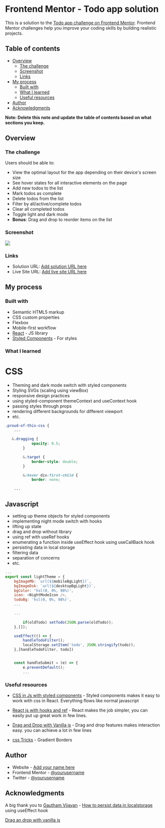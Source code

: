 # Frontend Mentor - Todo app solution

This is a solution to the [Todo app challenge on Frontend Mentor](https://www.frontendmentor.io/challenges/todo-app-Su1_KokOW). Frontend Mentor challenges help you improve your coding skills by building realistic projects. 

## Table of contents

- [Overview](#overview)
  - [The challenge](#the-challenge)
  - [Screenshot](#screenshot)
  - [Links](#links)
- [My process](#my-process)
  - [Built with](#built-with)
  - [What I learned](#what-i-learned)
  - [Useful resources](#useful-resources)
- [Author](#author)
- [Acknowledgments](#acknowledgments)

**Note: Delete this note and update the table of contents based on what sections you keep.**

## Overview

### The challenge

Users should be able to:

- View the optimal layout for the app depending on their device's screen size
- See hover states for all interactive elements on the page
- Add new todos to the list
- Mark todos as complete
- Delete todos from the list
- Filter by all/active/complete todos
- Clear all completed todos
- Toggle light and dark mode
- **Bonus**: Drag and drop to reorder items on the list

### Screenshot

![](./screenshot.jpg)

### Links

- Solution URL: [Add solution URL here](https://your-solution-url.com)
- Live Site URL: [Add live site URL here](https://your-live-site-url.com)

## My process

### Built with

- Semantic HTML5 markup
- CSS custom properties
- Flexbox
- Mobile-first workflow
- [React](https://reactjs.org/) - JS library
- [Styled Components](https://styled-components.com/) - For styles

### What I learned

# CSS
- Theming and dark mode switch with styled components
- Styling SVGs (scaling using viewBox)
- responsive design practices
- using styled-component themeContext and useContext hook
- passing styles through props
- rendering different backgrounds for different viewport
- etc.


```css
.proud-of-this-css {
    ...

   &.dragging {
            opacity: 0.5;
        }

        &.target {
            border-style: double;
        }

        &:hover div:first-child {
            border: none;

    ...

```
## Javascript
- setting up theme objects for styled components
- implementing night mode switch with hooks
- lifting up state
- drag and drop without library
- using ref with useRef hooks
- enumerating a function inside useEffect hook using useCallBack hook
- persisting data in local storage
- filtering data
- separation of concerns
- etc.

```js
...
export const lightTheme = {
    bgImageMb: `url(${mobileBgLight})`,
    bgImageDsk: `url(${desktopBgLight})`,
    bgColor: 'hsl(0, 0%, 98%)',
    icon: <NightModeIcon />,
    todoBg: 'hsl(0, 0%, 98%)',
    ...

    ...
    
        if(oldTodo) setTodo(JSON.parse(oldTodo));
    },[]);

    useEffect(() => {
        handleTodoFilter();
        localStorage.setItem('todo', JSON.stringify(todo));
    },[handleTodoFilter, todo])


    const handleSubmit = (e) => {
        e.preventDefault();
        ...
```

### Useful resources

- [CSS in Js with styled components](https://styled-components.com/docs/advanced) - Styled components makes it easy to work with css in React. Everything flows like normal javascript

- [React js with hooks and ref](https://reactjs.org/) - React makes the job simpler, you can easily put up great work in few lines.

- [Drag and Drop with Vanilla js](https://www.digitalocean.com/community/tutorials/js-drag-and-drop-vanilla-js) - Drag and drop features makes interaction easy. you can achieve a lot in few lines

- [css Tricks](https://css-tricks.com/gradient-borders-in-css/) - Gradient Borders


## Author

- Website - [Add your name here](https://www.your-site.com)
- Frontend Mentor - [@yourusername](https://www.frontendmentor.io/profile/yourusername)
- Twitter - [@yourusername](https://www.twitter.com/yourusername)


## Acknowledgments

A big thank you to [Gautham Vijayan](https://dev.to/gautham495) - [How to persist data in localstorage](https://dev.to/gautham495/how-to-persist-data-to-localstorage-in-react-with-hooks-6ma) using useEffect hook

[Drag an drop with vanilla js](https://www.digitalocean.com/community/tutorials/js-drag-and-drop-vanilla-js)
